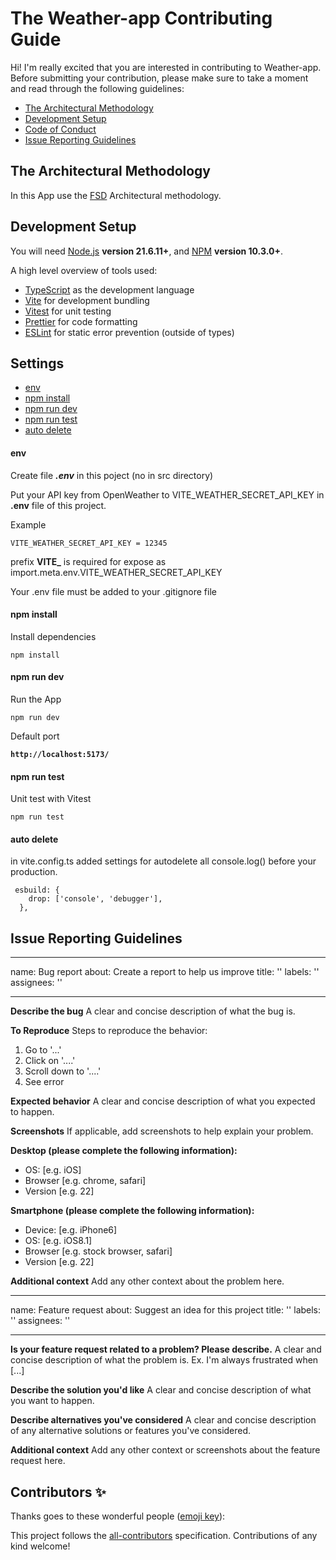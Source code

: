 # The Weather-app Contributing Guide

Hi! I'm really excited that you are interested in contributing to Weather-app. Before submitting your contribution, please make sure to take a moment and read through the following guidelines:

- [The Architectural Methodology](#the-architectural-methodology)
- [Development Setup](#development-setup)
- [Code of Conduct](https://github.com/Roman-wdesign/Weather-app/blob/main/CODE_OF_CONDUCT.md)
- [Issue Reporting Guidelines](#issue-reporting-guidelines)

## The Architectural Methodology

In this App use the [FSD](https://feature-sliced.design/docs) Architectural methodology.

## Development Setup

You will need [Node.js](https://nodejs.org) **version 21.6.11+**, and [NPM](https://docs.npmjs.com/cli/v10/commands/npm-install) **version 10.3.0+**.

A high level overview of tools used:

- [TypeScript](https://www.typescriptlang.org/) as the development language
- [Vite](https://vitejs.dev/) for development bundling
- [Vitest](https://vitest.dev/) for unit testing
- [Prettier](https://prettier.io/) for code formatting
- [ESLint](https://eslint.org/) for static error prevention (outside of types)

## Settings

- [env](#env)
- [npm install](#npm-install)
- [npm run dev](#npm-run-dev)
- [npm run test](#npm-run-test)
- [auto delete](#auto-delete)

#### env

Create file **_.env_** in this poject (no in src directory)

Put your API key from OpenWeather to VITE_WEATHER_SECRET_API_KEY in
**.env** file of this project.

Example

```
VITE_WEATHER_SECRET_API_KEY = 12345
```

prefix **VITE\_** is required for expose as import.meta.env.VITE_WEATHER_SECRET_API_KEY

Your .env file must be added to your .gitignore file

#### npm install

Install dependencies

```
npm install
```

#### npm run dev

Run the App

```
npm run dev
```

Default port

**`http://localhost:5173/`**

#### npm run test

Unit test with Vitest

```
npm run test
```

#### auto delete

in vite.config.ts added settings for autodelete all console.log() before your production.

```
 esbuild: {
    drop: ['console', 'debugger'],
  },
```

## Issue Reporting Guidelines

---

name: Bug report
about: Create a report to help us improve
title: ''
labels: ''
assignees: ''

---

**Describe the bug**
A clear and concise description of what the bug is.

**To Reproduce**
Steps to reproduce the behavior:

1. Go to '...'
2. Click on '....'
3. Scroll down to '....'
4. See error

**Expected behavior**
A clear and concise description of what you expected to happen.

**Screenshots**
If applicable, add screenshots to help explain your problem.

**Desktop (please complete the following information):**

- OS: [e.g. iOS]
- Browser [e.g. chrome, safari]
- Version [e.g. 22]

**Smartphone (please complete the following information):**

- Device: [e.g. iPhone6]
- OS: [e.g. iOS8.1]
- Browser [e.g. stock browser, safari]
- Version [e.g. 22]

**Additional context**
Add any other context about the problem here.

---

name: Feature request
about: Suggest an idea for this project
title: ''
labels: ''
assignees: ''

---

**Is your feature request related to a problem? Please describe.**
A clear and concise description of what the problem is. Ex. I'm always frustrated when [...]

**Describe the solution you'd like**
A clear and concise description of what you want to happen.

**Describe alternatives you've considered**
A clear and concise description of any alternative solutions or features you've considered.

**Additional context**
Add any other context or screenshots about the feature request here.

## Contributors ✨

Thanks goes to these wonderful people ([emoji key](https://allcontributors.org/docs/en/emoji-key)):

<!-- ALL-CONTRIBUTORS-LIST:START - Do not remove or modify this section -->
<!-- prettier-ignore-start -->
<!-- markdownlint-disable -->
<!-- markdownlint-restore -->
<!-- prettier-ignore-end -->
<!-- ALL-CONTRIBUTORS-LIST:END -->

This project follows the [all-contributors](https://github.com/all-contributors/all-contributors) specification. Contributions of any kind welcome!